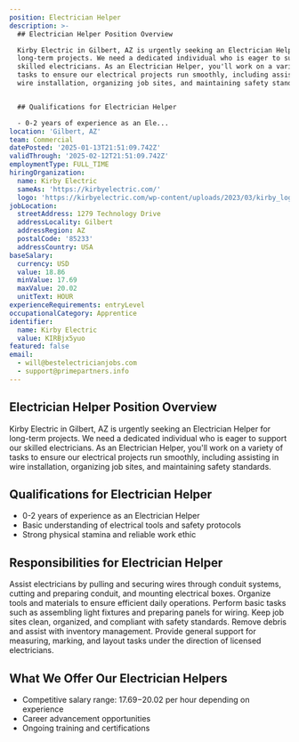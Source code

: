 ```yaml
---
position: Electrician Helper
description: >-
  ## Electrician Helper Position Overview

  Kirby Electric in Gilbert, AZ is urgently seeking an Electrician Helper for
  long-term projects. We need a dedicated individual who is eager to support our
  skilled electricians. As an Electrician Helper, you'll work on a variety of
  tasks to ensure our electrical projects run smoothly, including assisting in
  wire installation, organizing job sites, and maintaining safety standards.


  ## Qualifications for Electrician Helper

  - 0-2 years of experience as an Ele...
location: 'Gilbert, AZ'
team: Commercial
datePosted: '2025-01-13T21:51:09.742Z'
validThrough: '2025-02-12T21:51:09.742Z'
employmentType: FULL_TIME
hiringOrganization:
  name: Kirby Electric
  sameAs: 'https://kirbyelectric.com/'
  logo: 'https://kirbyelectric.com/wp-content/uploads/2023/03/kirby_logo.png'
jobLocation:
  streetAddress: 1279 Technology Drive
  addressLocality: Gilbert
  addressRegion: AZ
  postalCode: '85233'
  addressCountry: USA
baseSalary:
  currency: USD
  value: 18.86
  minValue: 17.69
  maxValue: 20.02
  unitText: HOUR
experienceRequirements: entryLevel
occupationalCategory: Apprentice
identifier:
  name: Kirby Electric
  value: KIRBjx5yuo
featured: false
email:
  - will@bestelectricianjobs.com
  - support@primepartners.info
---
```




## Electrician Helper Position Overview
Kirby Electric in Gilbert, AZ is urgently seeking an Electrician Helper for long-term projects. We need a dedicated individual who is eager to support our skilled electricians. As an Electrician Helper, you'll work on a variety of tasks to ensure our electrical projects run smoothly, including assisting in wire installation, organizing job sites, and maintaining safety standards.

## Qualifications for Electrician Helper
- 0-2 years of experience as an Electrician Helper
- Basic understanding of electrical tools and safety protocols
- Strong physical stamina and reliable work ethic

## Responsibilities for Electrician Helper
Assist electricians by pulling and securing wires through conduit systems, cutting and preparing conduit, and mounting electrical boxes. Organize tools and materials to ensure efficient daily operations. Perform basic tasks such as assembling light fixtures and preparing panels for wiring. Keep job sites clean, organized, and compliant with safety standards. Remove debris and assist with inventory management. Provide general support for measuring, marking, and layout tasks under the direction of licensed electricians.

## What We Offer Our Electrician Helpers
- Competitive salary range: $17.69-$20.02 per hour depending on experience
- Career advancement opportunities
- Ongoing training and certifications